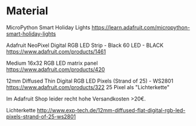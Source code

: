 Material
========

MicroPython Smart Holiday Lights
https://learn.adafruit.com/micropython-smart-holiday-lights

Adafruit NeoPixel Digital RGB LED Strip - Black 60 LED - BLACK
https://www.adafruit.com/products/1461

Medium 16x32 RGB LED matrix panel
https://www.adafruit.com/products/420

12mm Diffused Thin Digital RGB LED Pixels (Strand of 25) - WS2801
https://www.adafruit.com/products/322
25 Pixel als "Lichterkette"

Im Adafruit Shop leider recht hohe Versandkosten >20€.

Lichterkette
http://www.exp-tech.de/12mm-diffused-flat-digital-rgb-led-pixels-strand-of-25-ws2801




